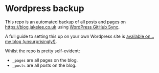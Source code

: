 # Wordpress backup

This repo is an automated backup of all posts and pages on https://blog.jakelee.co.uk using [WordPress GitHub Sync](https://en-gb.wordpress.org/plugins/wp-github-sync/).
  
A full guide to setting this up on your own Wordpress site is [available on... my blog (unsurprisingly!)](https://blog.jakelee.co.uk/how-to-automatically-backup-wordpress-posts-to-github/).

Whilst the repo is pretty self-evident:

* `_pages` are all pages on the blog.
* `_posts` are all posts on the blog.
